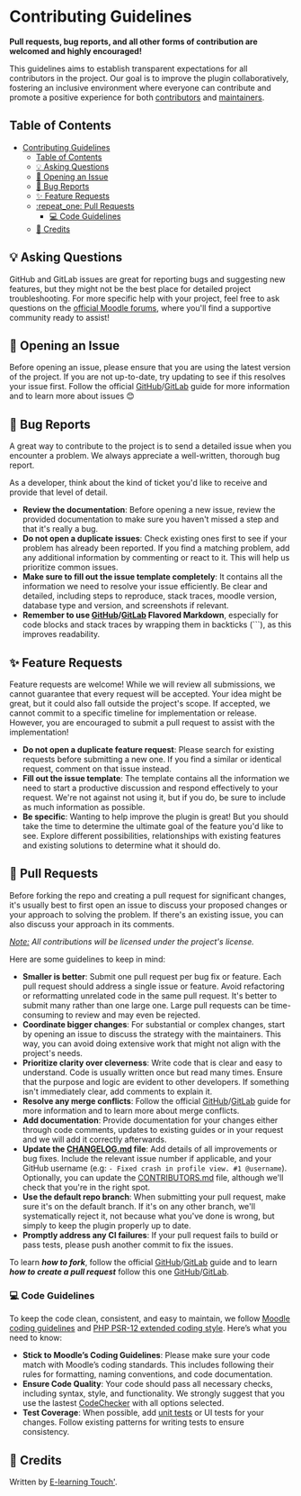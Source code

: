 # Contributing Guidelines

**Pull requests, bug reports, and all other forms of contribution are welcomed and highly encouraged!**

This guidelines aims to establish transparent expectations for all contributors in the project. Our goal is to improve the plugin collaboratively, fostering an inclusive environment where everyone can contribute and promote a positive experience for both [contributors](CONTRIBUTORS.md) and [maintainers](MAINTAINERS.md).

## Table of Contents

- [Contributing Guidelines](#contributing-guidelines)
  - [Table of Contents](#table-of-contents)
  - [:bulb: Asking Questions](#bulb-asking-questions)
  - [:bookmark: Opening an Issue](#bookmark-opening-an-issue)
  - [:bug: Bug Reports](#bug-bug-reports)
  - [:sparkles: Feature Requests](#sparkles-feature-requests)
  - [:repeat\_one: Pull Requests](#repeat_one-pull-requests)
    - [:computer: Code Guidelines](#computer-code-guidelines)
  - [:clap: Credits](#clap-credits)

## :bulb: Asking Questions

GitHub and GitLab issues are great for reporting bugs and suggesting new features, but they might not be the best place for detailed project troubleshooting. For more specific help with your project, feel free to ask questions on the [official Moodle forums](https://moodle.org/course/view.php?id=5), where you'll find a supportive community ready to assist!

## :bookmark: Opening an Issue

Before opening an issue, please ensure that you are using the latest version of the project. If you are not up-to-date, try updating to see if this resolves your issue first. Follow the official [GitHub](https://help.github.com/en/github/managing-your-work-on-github/creating-an-issue)/[GitLab](https://docs.gitlab.com/ee/user/project/issues/create_issues.html) guide for more information and to learn more about issues :blush:

## :bug: Bug Reports

A great way to contribute to the project is to send a detailed issue when you encounter a problem. We always appreciate a well-written, thorough bug report.

As a developer, think about the kind of ticket you'd like to receive and provide that level of detail.

- **Review the documentation**: Before opening a new issue, review the provided documentation to make sure you haven't missed a step and that it's really a bug.
- **Do not open a duplicate issues**: Check existing ones first to see if your problem has already been reported. If you find a matching problem, add any additional information by commenting or react to it. This will help us prioritize common issues.
- **Make sure to fill out the issue template completely**: It contains all the information we need to resolve your issue efficiently. Be clear and detailed, including steps to reproduce, stack traces, moodle version, database type and version, and screenshots if relevant.
- **Remember to use [GitHub](https://github.github.com/gfm)/[GitLab](https://docs.gitlab.com/ee/user/markdown.html) Flavored Markdown**, especially for code blocks and stack traces by wrapping them in backticks (```), as this improves readability.

## :sparkles: Feature Requests

Feature requests are welcome! While we will review all submissions, we cannot guarantee that every request will be accepted. Your idea might be great, but it could also fall outside the project's scope. If accepted, we cannot commit to a specific timeline for implementation or release. However, you are encouraged to submit a pull request to assist with the implementation!

- **Do not open a duplicate feature request**: Please search for existing requests before submitting a new one. If you find a similar or identical request, comment on that issue instead.
- **Fill out the issue template**: The template contains all the information we need to start a productive discussion and respond effectively to your request. We're not against not using it, but if you do, be sure to include as much information as possible.
- **Be specific**: Wanting to help improve the plugin is great! But you should take the time to determine the ultimate goal of the feature you'd like to see. Explore different possibilities, relationships with existing features and existing solutions to determine what it should do.

## :repeat_one: Pull Requests

Before forking the repo and creating a pull request for significant changes, it's usually best to first open an issue to discuss your proposed changes or your approach to solving the problem. If there's an existing issue, you can also discuss your approach in its comments.

*<u>Note:</u> All contributions will be licensed under the project's license.*

Here are some guidelines to keep in mind:

- **Smaller is better**: Submit one pull request per bug fix or feature. Each pull request should address a single issue or feature. Avoid refactoring or reformatting unrelated code in the same pull request. It's better to submit many rather than one large one. Large pull requests can be time-consuming to review and may even be rejected.
- **Coordinate bigger changes**: For substantial or complex changes, start by opening an issue to discuss the strategy with the maintainers. This way, you can avoid doing extensive work that might not align with the project's needs.
- **Prioritize clarity over cleverness**: Write code that is clear and easy to understand. Code is usually written once but read many times. Ensure that the purpose and logic are evident to other developers. If something isn't immediately clear, add comments to explain it.
- **Resolve any merge conflicts**: Follow the official [GitHub](https://help.github.com/en/github/collaborating-with-issues-and-pull-requests/resolving-a-merge-conflict-on-github)/[GitLab](https://docs.gitlab.com/ee/user/project/merge_requests/conflicts.html) guide for more information and to learn more about merge conflicts.
- **Add documentation**: Provide documentation for your changes either through code comments, updates to existing guides or in your request and we will add it correctly afterwards.
- **Update the [CHANGELOG.md](CHANGELOG.md) file**: Add details of all improvements or bug fixes. Include the relevant issue number if applicable, and your GitHub username (e.g: `- Fixed crash in profile view. #1 @username`). Optionally, you can update the [CONTRIBUTORS.md](CONTRIBUTORS.md) file, although we'll check that you're in the right spot.
- **Use the default repo branch**: When submitting your pull request, make sure it's on the default branch. If it's on any other branch, we'll systematically reject it, not because what you've done is wrong, but simply to keep the plugin properly up to date.
- **Promptly address any CI failures**: If your pull request fails to build or pass tests, please push another commit to fix the issues.

To learn ***how to fork***, follow the official [GitHub](https://docs.github.com/fr/pull-requests/collaborating-with-pull-requests/working-with-forks/fork-a-repo)/[GitLab](https://docs.gitlab.com/ee/user/project/repository/forking_workflow.html) guide and to learn ***how to create a pull request*** follow this one [GitHub](https://help.github.com/en/github/collaborating-with-issues-and-pull-requests/creating-a-pull-request-from-a-fork)/[GitLab](https://docs.gitlab.com/ee/user/project/merge_requests/creating_merge_requests.html).

### :computer: Code Guidelines

To keep the code clean, consistent, and easy to maintain, we follow [Moodle coding guidelines](https://moodledev.io/general/development/policies/codingstyle) and [PHP PSR-12 extended coding style](https://www.php-fig.org/psr/psr-12). Here’s what you need to know:

- **Stick to Moodle’s Coding Guidelines**: Please make sure your code match with Moodle’s coding standards. This includes following their rules for formatting, naming conventions, and code documentation.
- **Ensure Code Quality**: Your code should pass all necessary checks, including syntax, style, and functionality. We strongly suggest that you use the lastest [CodeChecker](https://moodle.org/plugins/local_codechecker) with all options selected.
- **Test Coverage**: When possible, add [unit tests](https://moodledev.io/general/development/process/testing) or UI tests for your changes. Follow existing patterns for writing tests to ensure consistency.

## :clap: Credits

Written by [E-learning Touch'](https://www.elearningtouch.com/).
